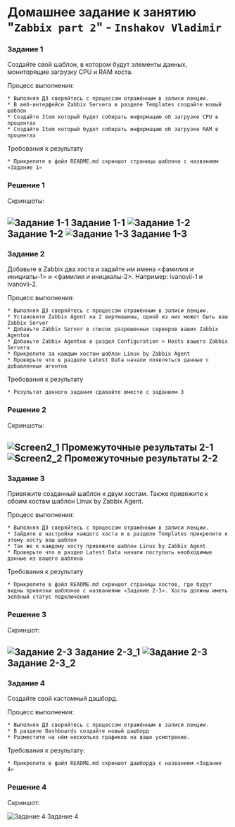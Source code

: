 # Домашнее задание к занятию "`Zabbix part 2`" - `Inshakov Vladimir`

### Задание 1

Создайте свой шаблон, в котором будут элементы данных, мониторящие загрузку CPU и RAM хоста.

Процесс выполнения:

    * Выполняя ДЗ сверяйтесь с процессом отражённым в записи лекции.
    * В веб-интерфейсе Zabbix Servera в разделе Templates создайте новый шаблон
    * Создайте Item который будет собирать информацию об загрузке CPU в процентах
    * Создайте Item который будет собирать информацию об загрузке RAM в процентах

Требования к результату

    * Прикрепите в файл README.md скриншот страницы шаблона с названием «Задание 1»

### Решение 1

Скриншоты:


![Задание 1-1](https://github.com/MrVanG0gh/Netology-smon-zabbix-02/blob/main/pics/Screen1_1.png)
Задание 1-1
![Задание 1-2](https://github.com/MrVanG0gh/Netology-smon-zabbix-02/blob/main/pics/Screen1_2.png)
Задание 1-2
![Задание 1-3](https://github.com/MrVanG0gh/Netology-smon-zabbix-02/blob/main/pics/Screen1_3.png)
Задание 1-3
---

### Задание 2

Добавьте в Zabbix два хоста и задайте им имена <фамилия и инициалы-1> и <фамилия и инициалы-2>. Например: ivanovii-1 и ivanovii-2.

Процесс выполнения:

    * Выполняя ДЗ сверяйтесь с процессом отражённым в записи лекции.
    * Установите Zabbix Agent на 2 виртмашины, одной из них может быть ваш Zabbix Server
    * Добавьте Zabbix Server в список разрешенных серверов ваших Zabbix Agentов
    * Добавьте Zabbix Agentов в раздел Configuration > Hosts вашего Zabbix Servera
    * Прикрепите за каждым хостом шаблон Linux by Zabbix Agent
    * Проверьте что в разделе Latest Data начали появляться данные с добавленных агентов

Требования к результату

    * Результат данного задания сдавайте вместе с заданием 3

### Решение 2


Скриншоты:

![Screen2_1](https://github.com/MrVanG0gh/Netology-smon-zabbix-02/blob/main/pics/Screen2_1.png)
Промежуточные результаты 2-1
![Screen2_2](https://github.com/MrVanG0gh/Netology-smon-zabbix-02/blob/main/pics/Screen2_2.png)
Промежуточные результаты 2-2
---

### Задание 3

Привяжите созданный шаблон к двум хостам. Также привяжите к обоим хостам шаблон Linux by Zabbix Agent.

Процесс выполнения:

    * Выполняя ДЗ сверяйтесь с процессом отражённым в записи лекции.
    * Зайдите в настройки каждого хоста и в разделе Templates прикрепите к этому хосту ваш шаблон
    * Так же к каждому хосту привяжите шаблон Linux by Zabbix Agent
    * Проверьте что в раздел Latest Data начали поступать необходимые данные из вашего шаблона

Требования к результату

    * Прикрепите в файл README.md скриншот страницы хостов, где будут видны привязки шаблонов с названиями «Задание 2-3». Хосты должны иметь зелёный статус подключения


### Решение 3

Скриншот:


![Задание 2-3](https://github.com/MrVanG0gh/Netology-smon-zabbix-02/blob/main/pics/Screen3_1.png)
Задание 2-3_1
![Задание 2-3](https://github.com/MrVanG0gh/Netology-smon-zabbix-02/blob/main/pics/Screen3_2.png)
Задание 2-3_2
---

### Задание 4 

Создайте свой кастомный дашборд.

Процесс выполнения:

    * Выполняя ДЗ сверяйтесь с процессом отражённым в записи лекции.
    * В разделе Dashboards создайте новый дашборд
    * Разместите на нём несколько графиков на ваше усмотрение.

Требования к результату:

    * Прикрепите в файл README.md скриншот дашборда с названием «Задание 4»


### Решение 4

Скриншот:


![Задание 4](https://github.com/MrVanG0gh/Netology-smon-zabbix-02/blob/main/pics/Screen4.png)
Задание 4
